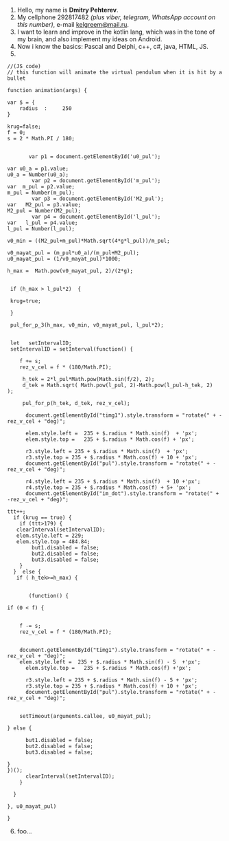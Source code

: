 1. Hello, my name is **Dmitry Pehterev**.
2. My cellphone 292817482 _(plus viber, telegram, WhatsApp account on this number)_, e-mail kelgreem@mail.ru.
3. I want to learn and improve in the kotlin lang, which was in the tone of my brain, and also implement my ideas on Android. 
4. Now i know the basics: Pascal and Delphi, c++, c#, java, HTML, JS.
5. 

    //(JS code)  
    // this function will animate the virtual pendulum when it is hit by a bullet

    function animation(args) { 

	var $ = {
		radius  :     250 
	}
    
    krug=false;
	f = 0;
	s = 2 * Math.PI / 180; 
            
            
           var p1 = document.getElementById('u0_pul');
           
    var u0_a = p1.value;
    u0_a = Number(u0_a);        
            var p2 = document.getElementById('m_pul');
    var  m_pul = p2.value;
    m_pul = Number(m_pul);
            var p3 = document.getElementById('M2_pul');
    var   M2_pul = p3.value;
    M2_pul = Number(M2_pul);
            var p4 = document.getElementById('l_pul');
    var   l_pul = p4.value;
    l_pul = Number(l_pul);
                     
    v0_min = ((M2_pul+m_pul)*Math.sqrt(4*g*l_pul))/m_pul;
                  
    v0_mayat_pul = (m_pul*u0_a)/(m_pul+M2_pul);  
    u0_mayat_pul = (1/v0_mayat_pul)*1000;
            
    h_max =  Math.pow(v0_mayat_pul, 2)/(2*g);
    
            
     if (h_max > l_pul*2)  {       
    
     krug=true;
  
     }  
            
     pul_for_p_3(h_max, v0_min, v0_mayat_pul, l_pul*2); 
                            
     
     let   setIntervalID;        
	 setIntervalID = setInterval(function() {  
       
		f += s; 
        rez_v_cel = f * (180/Math.PI);
        
         h_tek = 2*l_pul*Math.pow(Math.sin(f/2), 2);
         d_tek = Math.sqrt( Math.pow(l_pul, 2)-Math.pow(l_pul-h_tek, 2)  );         

         pul_for_p(h_tek, d_tek, rez_v_cel);
 
          document.getElementById("timg1").style.transform = "rotate(" + -rez_v_cel + "deg)";
         
		  elem.style.left =  235 + $.radius * Math.sin(f)  + 'px';
		  elem.style.top =   235 + $.radius * Math.cos(f) + 'px';   
             
          r3.style.left = 235 + $.radius * Math.sin(f)  + 'px';
          r3.style.top = 235 + $.radius * Math.cos(f) + 10 + 'px';
          document.getElementById("pul").style.transform = "rotate(" + -rez_v_cel + "deg)"; 
         
          r4.style.left = 235 + $.radius * Math.sin(f)  + 10 +'px';
          r4.style.top = 235 + $.radius * Math.cos(f) + 5+ 'px';
          document.getElementById("im_dot").style.transform = "rotate(" + -rez_v_cel + "deg)"; 
    
    ttt++;    
      if (krug == true) {
        if (ttt>179) {
       clearInterval(setIntervalID); 
       elem.style.left = 229;
       elem.style.top = 484.84;
            but1.disabled = false;
            but2.disabled = false;
            but3.disabled = false;
        } 
      }  else {
       if ( h_tek>=h_max) {

           
           (function() {

    if (0 < f) {


        f -= s;
        rez_v_cel = f * (180/Math.PI);
        
        
        document.getElementById("timg1").style.transform = "rotate(" + -rez_v_cel + "deg)";
        elem.style.left =  235 + $.radius * Math.sin(f) - 5  +'px';
		  elem.style.top =   235 + $.radius * Math.cos(f) +'px';   
             
          r3.style.left = 235 + $.radius * Math.sin(f) - 5 + 'px';
          r3.style.top = 235 + $.radius * Math.cos(f) + 10 + 'px';
          document.getElementById("pul").style.transform = "rotate(" + -rez_v_cel + "deg)";
        
        
        setTimeout(arguments.callee, u0_mayat_pul);

    } else {

          but1.disabled = false;
          but2.disabled = false;
          but3.disabled = false; 

    }
    })();
          clearInterval(setIntervalID);
        }     
                
      } 
            
	}, u0_mayat_pul)
                  
    }  

6. foo...



